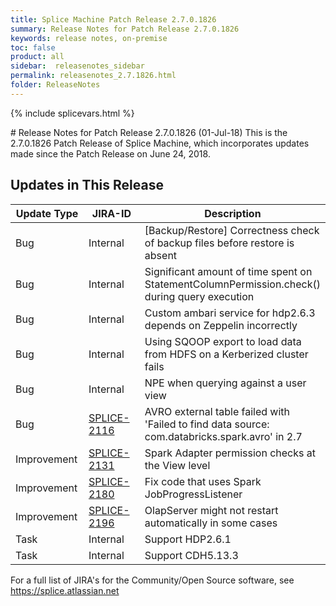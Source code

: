 ```yaml
---
title: Splice Machine Patch Release 2.7.0.1826
summary: Release Notes for Patch Release 2.7.0.1826
keywords: release notes, on-premise
toc: false
product: all
sidebar:  releasenotes_sidebar
permalink: releasenotes_2.7.1826.html
folder: ReleaseNotes
---
```

{% include splicevars.html %}
<section>
<div class="TopicContent" data-swiftype-index="true" markdown="1">
# Release Notes for Patch Release 2.7.0.1826 (01-Jul-18)
This is the 2.7.0.1826 Patch Release of Splice Machine, which incorporates updates made since the Patch Release on June 24, 2018.

## Updates in This Release
<table>
    <col width="125px" />
    <col width="125px" />
    <col />
    <thead>
        <tr>
            <th>Update Type</th>
            <th>JIRA-ID</th>
            <th>Description</th>
        </tr>
    </thead>
    <tbody>
        <tr>
            <td>Bug</td>
            <td>Internal</td>
            <td>[Backup/Restore] Correctness check of backup files before restore is absent</td>
        </tr>
        <tr>
            <td>Bug</td>
            <td>Internal</td>
            <td>Significant amount of time spent on StatementColumnPermission.check() during query execution</td>
        </tr>
        <tr>
            <td>Bug</td>
            <td>Internal</td>
            <td>Custom ambari service for hdp2.6.3 depends on Zeppelin incorrectly</td>
        </tr>
        <tr>
            <td>Bug</td>
            <td>Internal</td>
            <td>Using SQOOP export to load data from HDFS on a Kerberized cluster fails</td>
        </tr>
        <tr>
            <td>Bug</td>
            <td>Internal</td>
            <td>NPE when querying against a user view</td>
        </tr>
        <tr>
            <td>Bug</td>
            <td><a href="https://splice.atlassian.net/browse/SPLICE-2116" target="_blank">SPLICE-2116</a></td>
            <td>AVRO external table failed with 'Failed to find data source: com.databricks.spark.avro' in 2.7</td>
        </tr>
        <tr>
            <td>Improvement</td>
            <td><a href="https://splice.atlassian.net/browse/SPLICE-2131" target="_blank">SPLICE-2131</a></td>
            <td>Spark Adapter permission checks at the View level</td>
        </tr>
        <tr>
            <td>Improvement</td>
            <td><a href="https://splice.atlassian.net/browse/SPLICE-2180" target="_blank">SPLICE-2180</a></td>
            <td>Fix code that uses Spark JobProgressListener</td>
        </tr>
        <tr>
            <td>Improvement</td>
            <td><a href="https://splice.atlassian.net/browse/SPLICE-2196" target="_blank">SPLICE-2196</a></td>
            <td>OlapServer might not restart automatically in some cases</td>
        </tr>
        <tr>
            <td>Task</td>
            <td>Internal</td>
            <td>Support HDP2.6.1</td>
        </tr>
        <tr>
            <td>Task</td>
            <td>Internal</td>
            <td>Support CDH5.13.3</td>
        </tr>
    </tbody>
</table>

For a full list of JIRA's for the Community/Open Source software, see <https://splice.atlassian.net>

</div>
</section>
